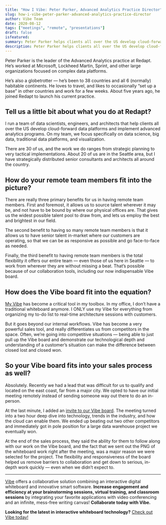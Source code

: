 ```yaml
---
title: "How I Vibe: Peter Parker, Advanced Analytics Practice Director"
slug: how-i-vibe-peter-parker-advanced-analytics-practice-director
author: Vibe Team
date: 2020-08-12
tags: ["meetings", "remote", "presentations"]
draft: false
isfeatured: 
summary: Peter Parker helps clients all over the US develop cloud-forward data platforms. Learn how the Vibe smart whiteboard fits into his practice.
description: Peter Parker helps clients all over the US develop cloud-forward data platforms. Learn how the Vibe smart whiteboard fits into his practice.
---
```






Peter Parker is the leader of the Advanced Analytics practice at Redapt. He’s worked at Microsoft, Lockheed Martin, Sprint, and other large organizations focused on complex data platforms. 

He’s also a globetrotter — he’s been to 38 countries and all 6 (normally) habitable continents. He loves to travel, and likes to occasionally “set up a base” in other countries and work for a few weeks. About five years ago, he joined Redapt to launch his current practice. 


## Tell us a little bit about what you do at Redapt?

I run a team of data scientists, engineers, and architects that help clients all over the US develop cloud-forward data platforms and implement advanced analytics programs. On my team, we focus specifically on data science, big data, traditional data platforms, and visualization. 

There are 30 of us, and the work we do ranges from strategic planning to very tactical implementations. About 20 of us are in the Seattle area, but I have strategically distributed senior consultants and architects all around the country.  


## How do your remote team members fit into the picture?

There are really three primary benefits for us in having remote team members. First and foremost, it allows us to source talent wherever it may be, and not have to be bound by where our physical offices are. That gives us the widest possible talent pool to draw from, and lets us employ the best and brightest in our field. 

The second benefit to having so many remote team members is that it allows us to have senior talent in-market where our customers are operating, so that we can be as responsive as possible and go face-to-face as needed. 

Finally, the third benefit to having remote team members is the total flexibility it offers our entire team — even those of us here in Seattle — to work from wherever they are without missing a beat. That’s possible because of our collaboration tools, including our now indispensable Vibe board. 


## How does the Vibe board fit into the equation? 

[My Vibe](https://medium.com/vibe-team/we-are-vibe-afa3fdfd965b) has become a critical tool in my toolbox. In my office, I don’t have a traditional whiteboard anymore. I ONLY use my Vibe for everything from organizing my to-do list to real-time architecture sessions with customers.

But it goes beyond our internal workflows. Vibe has become a very powerful sales tool, and really differentiates us from competitors in the space. Often, we’re going into competitive situations — being able to just pull up the Vibe board and demonstrate our technological depth and understanding of a customer’s situation can make the difference between closed lost and closed won. 


## So your Vibe board fits into your sales process as well? 

Absolutely. Recently we had a lead that was difficult for us to qualify and located on the east coast, far from a major city. We opted to have our initial meeting remotely instead of sending someone way out there to do an in-person. 

At the last minute, I added an [invite to our Vibe board](https://vibe.us/product/). The meeting turned into a two hour deep dive into technology, trends in the industry, and how the cloud can enable them. We ended up beating out two other competitors and immediately got in pole position for a large data warehouse project we eventually won. 

At the end of the sales process, they said the ability for them to follow along with our work on the Vibe board, and the fact that we sent out the PNG of the whiteboard work right after the meeting, was a major reason we were selected for the project. The flexibility and responsiveness of the board helped us remove barriers to collaboration and get down to serious, in-depth work quickly — even when we didn’t expect to.  



----------

[Vibe](https://vibe.us/) offers a collaborative solution combining an interactive digital whiteboard and innovative smart software. **Increase engagement and efficiency at your brainstorming sessions, virtual training, and classroom sessions** by integrating your favorite applications with video conferencing and an infinite, mess-free writing canvas! **Collaborate today with Vibe.**

**Looking for the latest in interactive whiteboard technology?** [Check out Vibe today!](https://vibe.us/order/)
